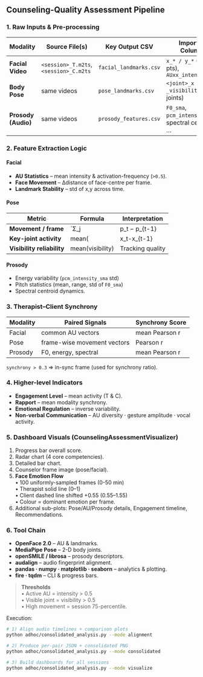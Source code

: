 ## Counseling-Quality Assessment Pipeline

### 1. Raw Inputs & Pre-processing
| Modality | Source File(s) | Key Output CSV | Important Columns | Frame Rate |
|----------|----------------|----------------|-------------------|------------|
| **Facial Video** | `<session>_T.m2ts`, `<session>_C.m2ts` | `facial_landmarks.csv` | `x_* / y_*` (468 pts), `AUxx_intensity` | native FPS |
| **Body Pose** | same videos | `pose_landmarks.csv` | `<joint>_x / _y / _visibility` (33 joints) | native FPS |
| **Prosody (Audio)** | same videos | `prosody_features.csv` | `F0_sma`, `pcm_intensity_sma`, spectral centroid … | 100 Hz |

### 2. Feature Extraction Logic
#### Facial
* **AU Statistics** – mean intensity & activation-frequency (`>0.5`).
* **Face Movement** – Δdistance of face-centre per frame.
* **Landmark Stability** – std of x,y across time.

#### Pose
| Metric | Formula | Interpretation |
|--------|---------|----------------|
| **Movement / frame** | `Σ_j |p_t − p_{t-1}|` | Kinetic energy |
| **Key-joint activity** | mean(|x_t-x_{t-1}|) for nose & wrists & shoulders | Gesture emphasis |
| **Visibility reliability** | mean(visibility) | Tracking quality |

#### Prosody
* Energy variability (`pcm_intensity_sma` std)
* Pitch statistics (mean, range, std of `F0_sma`)
* Spectral centroid dynamics.

### 3. Therapist–Client Synchrony
| Modality | Paired Signals | Synchrony Score |
|----------|---------------|-----------------|
| Facial | common AU vectors | mean Pearson r |
| Pose | frame-wise movement vectors | Pearson r |
| Prosody | F0, energy, spectral | mean Pearson r |

`synchrony > 0.3` ⇒ in-sync frame (used for synchrony ratio).

### 4. Higher-level Indicators
* **Engagement Level** – mean activity (T & C).
* **Rapport** – mean modality synchrony.
* **Emotional Regulation** – inverse variability.
* **Non-verbal Communication** – AU diversity · gesture amplitude · vocal activity.

### 5. Dashboard Visuals (CounselingAssessmentVisualizer)
1. Progress bar overall score.
2. Radar chart (4 core competencies).
3. Detailed bar chart.
4. Counselor frame image (pose/facial).
5. **Face Emotion Flow**  
   • 100 uniformly-sampled frames (0-50 min)  
   • Therapist solid line (0–1)  
   • Client dashed line shifted +0.55 (0.55–1.55)  
   • Colour = dominant emotion per frame.
6. Additional sub-plots: Pose/AU/Prosody details, Engagement timeline, Recommendations.

### 6. Tool Chain
* **OpenFace 2.0** – AU & landmarks.
* **MediaPipe Pose** – 2-D body joints.
* **openSMILE / librosa** – prosody descriptors.
* **audalign** – audio fingerprint alignment.
* **pandas · numpy · matplotlib · seaborn** – analytics & plotting.
* **fire · tqdm** – CLI & progress bars.

> **Thresholds**  
> • Active AU = intensity > 0.5  
> • Visible joint = visibility > 0.5  
> • High movement = session 75-percentile.

Execution:
```bash
# 1) Align audio timelines + comparison plots
python adhoc/consolidated_analysis.py --mode alignment

# 2) Produce per-pair JSON + consolidated PNG
python adhoc/consolidated_analysis.py --mode consolidated

# 3) Build dashboards for all sessions
python adhoc/consolidated_analysis.py --mode visualize
``` 